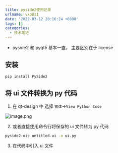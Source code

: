```yaml
---
title: pyside2使用记录
urlname: vxo8z1
date: '2022-03-12 20:16:24 +0800'
tags: []
categories:
  - 技术笔记
---
```


- pyside2 和 pyqt5 基本一直， 主要区别在于 license

## 安装

```bash
pip install PySide2
```

## 将 ui 文件转换为 py 代码

1. 在 qt-design 中 选择 `窗体`->`View Python Code`

![image.png](https://cdn.nlark.com/yuque/0/2022/png/754067/1647087813401-4d763d77-6320-46b0-a306-3842e183b70c.png#clientId=u32c2e356-5dd6-4&crop=0&crop=0&crop=1&crop=1&from=paste&height=387&id=ue52e1152&margin=%5Bobject%20Object%5D&name=image.png&originHeight=387&originWidth=364&originalType=binary∶=1&rotation=0&showTitle=false&size=49055&status=done&style=none&taskId=u630c5340-c930-4166-a41b-7ce04779af9&title=&width=364)

2. 或者直接使用命令行将保存的 ui 文件转为 py 代码

```bash
pyside2-uic untitled.ui -o ui.py
```

3. 在代码中引入 ui 文件
